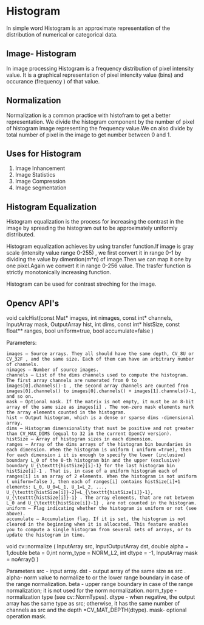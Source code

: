 # Histogram

In simple word Histogram is an approximate representation of the distribution of numerical or categorical data.

## Image- Histogram

In image processing Histogram is a frequency distribution of pixel intensity value. It is a graphical representation of pixel intencity value (bins) and occurance (frequency ) of that value.

## Normalization 

Normalization is a common practice with histofram to get a better representation.
We divide the histogram component by the number of pixel of histogram image representing the frequency value.We cn also divide by total number of pixel in the image to get number between 0 and 1.

## Uses for Histogram

1) Image Inhancement
2) Image Statistics
3) Image Compression
4) Image segmentation

## Histogram Equalization

Histogram equalization is the process for increasing the contrast in the image by spreading the histogram out to be approximately uniformly distributed.

Histogram equalization achieves by using transfer function.If image is gray scale (intensity value range 0-255) , we first convert it in range 0-1 by dividing the value by dimention(m*n) of image.Then we can map it one by one pixel.Again we convert it in range 0-256 value. The trasfer function  is strictly monotonically increasing function. 

Histogram can be used for contrast streching for the image.

## Opencv API's

 void calcHist(const Mat* images, int nimages, const int* channels, InputArray mask, OutputArray hist, int dims, const int* histSize, const float** ranges, bool uniform=true, bool accumulate=false )
 
 Parameters:	

    images – Source arrays. They all should have the same depth, CV_8U or CV_32F , and the same size. Each of them can have an arbitrary number of channels.
    nimages – Number of source images.
    channels – List of the dims channels used to compute the histogram. The first array channels are numerated from 0 to images[0].channels()-1 , the second array channels are counted from images[0].channels() to images[0].channels() + images[1].channels()-1, and so on.
    mask – Optional mask. If the matrix is not empty, it must be an 8-bit array of the same size as images[i] . The non-zero mask elements mark the array elements counted in the histogram.
    hist – Output histogram, which is a dense or sparse dims -dimensional array.
    dims – Histogram dimensionality that must be positive and not greater than CV_MAX_DIMS (equal to 32 in the current OpenCV version).
    histSize – Array of histogram sizes in each dimension.
    ranges – Array of the dims arrays of the histogram bin boundaries in each dimension. When the histogram is uniform ( uniform =true), then for each dimension i it is enough to specify the lower (inclusive) boundary L_0 of the 0-th histogram bin and the upper (exclusive) boundary U_{\texttt{histSize}[i]-1} for the last histogram bin histSize[i]-1 . That is, in case of a uniform histogram each of ranges[i] is an array of 2 elements. When the histogram is not uniform ( uniform=false ), then each of ranges[i] contains histSize[i]+1 elements: L_0, U_0=L_1, U_1=L_2, ..., U_{\texttt{histSize[i]}-2}=L_{\texttt{histSize[i]}-1}, U_{\texttt{histSize[i]}-1} . The array elements, that are not between L_0 and U_{\texttt{histSize[i]}-1} , are not counted in the histogram.
    uniform – Flag indicating whether the histogram is uniform or not (see above).
    accumulate – Accumulation flag. If it is set, the histogram is not cleared in the beginning when it is allocated. This feature enables you to compute a single histogram from several sets of arrays, or to update the histogram in time.
    
 void cv::normalize 	( 	InputArray  	src, InputOutputArray  	dst,	double  	alpha = 1,double  	beta = 0,int  	norm_type = NORM_L2,	int  	dtype = -1,	InputArray  	mask = noArray() ) 	
 
 Parameters
    src -	input array.
    dst -	output array of the same size as src .
    alpha- 	norm value to normalize to or the lower range boundary in case of the range normalization.
    beta -	upper range boundary in case of the range normalization; it is not used for the norm normalization.
    norm_type -	normalization type (see cv::NormTypes).
    dtype -	when negative, the output array has the same type as src; otherwise, it has the same number of channels as src and the depth =CV_MAT_DEPTH(dtype).
    mask-	optional operation mask. 
